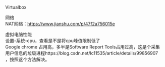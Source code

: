 Virtualbox  
  
    
网络  
NAT网络：https://www.jianshu.com/p/47f2a756015e  
  
  
虚拟电脑性能  
 设置-系统-cpu，查看是不是将cpu峰值限制低了  
Google chrome 占用高，多半是Software Report Tools占用过高，这是个采集用户信息的垃圾进程https://blog.csdn.net/lc11535/article/details/99856907  
，按照这个方法解决。
